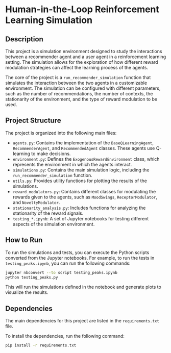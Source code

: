 # Human-in-the-Loop Reinforcement Learning Simulation

## Description

This project is a simulation environment designed to study the interactions between a recommender agent and a user agent in a reinforcement learning setting. The simulation allows for the exploration of how different reward modulation strategies can affect the learning process of the agents.

The core of the project is a `run_recommender_simulation` function that simulates the interaction between the two agents in a customizable environment. The simulation can be configured with different parameters, such as the number of recommendations, the number of contexts, the stationarity of the environment, and the type of reward modulation to be used.

## Project Structure

The project is organized into the following main files:

-   `agents.py`: Contains the implementation of the `BaseQLearningAgent`, `RecommenderAgent`, and `RecommendedAgent` classes. These agents use Q-learning to make decisions.
-   `environment.py`: Defines the `ExogenousRewardEnvironment` class, which represents the environment in which the agents interact.
-   `simulations.py`: Contains the main simulation logic, including the `run_recommender_simulation` function.
-   `utils.py`: Provides utility functions for plotting the results of the simulations.
-   `reward_modulators.py`: Contains different classes for modulating the rewards given to the agents, such as `MoodSwings`, `ReceptorModulator`, and `NoveltyModulator`.
-   `stationarity_analysis.py`: Includes functions for analyzing the stationarity of the reward signals.
-   `testing_*.ipynb`: A set of Jupyter notebooks for testing different aspects of the simulation environment.

## How to Run

To run the simulations and tests, you can execute the Python scripts converted from the Jupyter notebooks. For example, to run the tests in `testing_peaks.ipynb`, you can run the following commands:

```bash
jupyter nbconvert --to script testing_peaks.ipynb
python testing_peaks.py
```

This will run the simulations defined in the notebook and generate plots to visualize the results.

## Dependencies

The main dependencies for this project are listed in the `requirements.txt` file.

To install the dependencies, run the following command:

```bash
pip install -r requirements.txt
```
